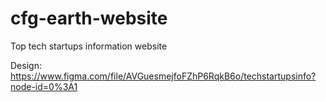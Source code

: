 # cfg-earth-website
Top tech startups information website

Design: https://www.figma.com/file/AVGuesmejfoFZhP6RqkB6o/techstartupsinfo?node-id=0%3A1
